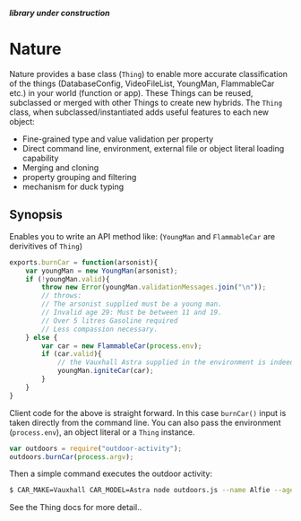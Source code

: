 ***library under construction***

Nature
======
Nature provides a base class (`Thing`) to enable more accurate classification of the things (DatabaseConfig, VideoFileList, YoungMan, FlammableCar etc.) in your world (function or app). These Things can be reused, subclassed or merged with other Things to create new hybrids. The `Thing` class, when subclassed/instantiated adds useful features to each new object:

* Fine-grained type and value validation per property
* Direct command line, environment, external file or object literal loading capability
* Merging and cloning
* property grouping and filtering
* mechanism for duck typing

Synopsis
--------

Enables you to write an API method like: (`YoungMan` and `FlammableCar` are derivitives of `Thing`)
```javascript
exports.burnCar = function(arsonist){
    var youngMan = new YoungMan(arsonist);
    if (!youngMan.valid){
        throw new Error(youngMan.validationMessages.join("\n"));
        // throws:
        // The arsonist supplied must be a young man.
        // Invalid age 29: Must be between 11 and 19. 
        // Over 5 litres Gasoline required
        // Less compassion necessary.
    } else {
        var car = new FlammableCar(process.env);
        if (car.valid){
            // the Vauxhall Astra supplied in the environment is indeed flammable
            youngMan.igniteCar(car);
        }
    }
}
```
Client code for the above is straight forward. In this case `burnCar()` input is taken directly from the command line. You can also pass the environment (`process.env`), an object literal or a `Thing` instance. 
```javascript
var outdoors = require("outdoor-activity");
outdoors.burnCar(process.argv);
```
Then a simple command executes the outdoor activity:
```sh
$ CAR_MAKE=Vauxhall CAR_MODEL=Astra node outdoors.js --name Alfie --age 11 --litres 13 --compassion unknown
```
See the Thing docs for more detail.. 
